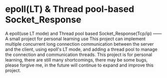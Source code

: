 # epoll(LT) & Thread pool-based Socket_Response
A epoll(use LT mode) and Thread pool based  Socket_Response(Tcp/ip) ——A small project for personal learning use
This project can implement multiple concurrent long connection communication between the server and the client, using epoll's LT mode, and adding a thread pool to manage the connection and communication threads.
This project is for personal learning, there are still many shortcomings, there may be some bugs, please forgive me, in the future will continue to expand and improve this project.
